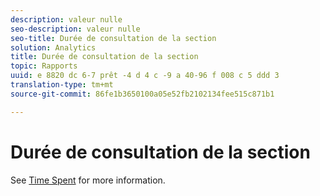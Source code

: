 ```yaml
---
description: valeur nulle
seo-description: valeur nulle
seo-title: Durée de consultation de la section
solution: Analytics
title: Durée de consultation de la section
topic: Rapports
uuid: e 8820 dc 6-7 prêt -4 d 4 c -9 a 40-96 f 008 c 5 ddd 3
translation-type: tm+mt
source-git-commit: 86fe1b3650100a05e52fb2102134fee515c871b1

---
```



# Durée de consultation de la section

See [Time Spent](../../../components/c-variables/c-metrics/metrics-time-spent.md#concept_1241109A742947C9B73E5E2CA2362559) for more information.
